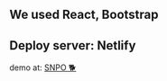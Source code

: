 ## We used React, Bootstrap
## Deploy server: Netlify
demo at: <a href= "https://snpo.netlify.com" >SNPO 🐕</a>
